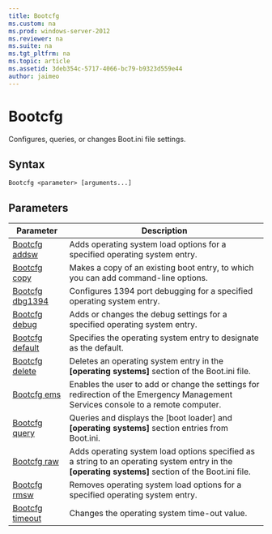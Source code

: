 ```yaml
---
title: Bootcfg
ms.custom: na
ms.prod: windows-server-2012
ms.reviewer: na
ms.suite: na
ms.tgt_pltfrm: na
ms.topic: article
ms.assetid: 3deb354c-5717-4066-bc79-b9323d559e44
author: jaimeo
---
```

# Bootcfg
Configures, queries, or changes Boot.ini file settings.  
  
## Syntax  
  
```  
Bootcfg <parameter> [arguments...]  
```  
  
## Parameters  
  
|Parameter|Description|  
|-------------|---------------|  
|[Bootcfg addsw](Bootcfg-addsw.md)|Adds operating system load options for a specified operating system entry.|  
|[Bootcfg copy](Bootcfg-copy.md)|Makes a copy of an existing boot entry, to which you can add command\-line options.|  
|[Bootcfg dbg1394](Bootcfg-dbg1394.md)|Configures 1394 port debugging for a specified operating system entry.|  
|[Bootcfg debug](Bootcfg-debug.md)|Adds or changes the debug settings for a specified operating system entry.|  
|[Bootcfg default](Bootcfg-default.md)|Specifies the operating system entry to designate as the default.|  
|[Bootcfg delete](Bootcfg-delete.md)|Deletes an operating system entry in the **\[operating systems\]** section of the Boot.ini file.|  
|[Bootcfg ems](Bootcfg-ems.md)|Enables the user to add or change the settings for redirection of the Emergency Management Services console to a remote computer.|  
|[Bootcfg query](Bootcfg-query.md)|Queries and displays the \[boot loader\] and **\[operating systems\]** section entries from Boot.ini.|  
|[Bootcfg raw](Bootcfg-raw.md)|Adds operating system load options specified as a string to an operating system entry in the **\[operating systems\]** section of the Boot.ini file.|  
|[Bootcfg rmsw](Bootcfg-rmsw.md)|Removes operating system load options for a specified operating system entry.|  
|[Bootcfg timeout](Bootcfg-timeout.md)|Changes the operating system time\-out value.|  
  

